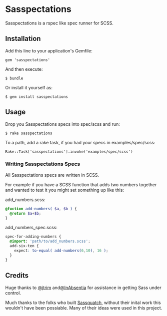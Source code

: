# Sasspectations

Sasspectations is a rspec like spec runner for SCSS.

## Installation

Add this line to your application's Gemfile:

    gem 'sasspectations'

And then execute:

    $ bundle

Or install it yourself as:

    $ gem install sasspectations

## Usage

Drop you Sasspectations specs into spec/scss and run:

    $ rake sasspectations

To a path, add a rake task, if you had your specs in examples/spec/scss:

    Rake::Task['sasspectations'].invoke('examples/spec/scss')



### Writing Sasspectations Specs
All Sasspectations specs are written in SCSS.

For example if you have a SCSS function that adds two numbers together and wanted to test it you might set something up like this:

add_numbers.scss:

```scss
@fuction add-numbers( $a, $b ) {
  @return $a+$b;
}
```

add_numbers_spec.scss:

```scss
spec-for-adding-numbers {
  @import: 'path/to/add_numbers.scss';
  add-six-ten {
    expect: to-equal( add-numbers(6,10), 16 );
  }
}
```


## Credits
Huge thanks to [@jtrim](https://github.com/jtrim/) and[@InAbsentia](https://github.com/InAbsentia/) for assistance in getting Sass under control.

Much thanks to the folks who built [Sassquatch](https://github.com/d-i/Sassquatch), without their inital work this wouldn't have been possiable. Many of their ideas were used in this project.
